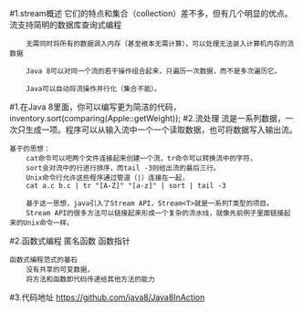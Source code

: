#1.stream概述
    它们的特点和集合（collection）差不多，但有几个明显的优点。
        流支持简明的数据库查询式编程
        
        无需同时将所有的数据调入内存（甚至根本无需计算），可以处理无法装入计算机内存的流数据
        
        Java 8可以对同一个流的若干操作组合起来，只遍历一次数据，而不是多次遍历它。
        
        Java可以自动将流操作并行化（集合不能）。
#1.在Java 8里面，你可以编写更为简洁的代码，
    inventory.sort(comparing(Apple::getWeight));
#2.流处理
    流是一系列数据，一次只生成一项。程序可以从输入流中一个一个读取数据，也可将数据写入输出流。
    
    基于的思想：
        cat命令可以吧两个文件连接起来创建一个流，tr命令可以转换流中的字符，
        sort会对流中的行进行排序，而tail -3则给出流的最后三行。
        Unix命令行允许这些程序通过管道（|）连接在一起， 
        cat a.c b.c | tr "[A-Z]" "[a-z]" | sort | tail -3
        
        基于这一思想，java引入了Stream API，Stream<T>就是一系列T类型的项目。
        Stream API的很多方法可以链接起来形成一个复杂的流水线，就像先前例子里面链接起来的Unix命令一样。
#2.函数式编程
    匿名函数  函数指针
    
    函数式编程范式的基石
        没有共享的可变数据，
        将方法和函数即代码传递给其他方法的能力
#3.代码地址
    https://github.com/java8/Java8InAction